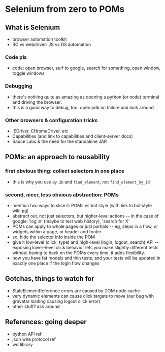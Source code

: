  # Selenium from zero to POMs
## What is Selenium
- browser automation toolkit
- RC vs webdriver: JS vs OS automation
### Code pls
- code: open browser, surf to google, search for something, open window, toggle windows
### Debugging
- there's nothing quite as amazing as opening a python (or node) terminal and driving the browser.
- this is a good way to debug, too: open pdb on failure and look around
### Other browsers & configuration tricks
- IEDriver, CHromeDriver, etc
- Capabilities (and link to capabilities and client-server docs)
- Sauce Labs & the need for the standalone JAR
## POMs: an approach to reusability
### first obvious thing: collect selectors in one place
- this is why you use `By.ID` and `find_element`, not `find_element_by_id`
### second, nicer, less obvious abstraction: POMs
- mention two ways to slice it: POMs vs bot style (with link to bot style wiki pg)
- abstract out, not just selectors, but higher-level actions
-- in the case of google: 'log in' (maybe to test web history), 'search for X'
- POMs can apply to whole pages or just partials
-- eg, steps in a flow, or widgets within a page, or header and footer
- so, hide the selector info inside the POM
- give it low-level (click, type) and high-level (login, logout, search) API
-- exposing lower-level click behavior lets you make slightly different tests without having to hack on the POMs every time. it adds flexibility.
- now you have fat models and thin tests, and your tests will be updated in exactly one place if the login flow changes
## Gotchas, things to watch for
- StaleElementReference errors are caused by DOM node cache
- very dynamic elements can cause click targets to move (our bug with gravatar loading causing logout click error)
- other stuff? ask around
## References: going deeper
- python API ref
- json wire protocol ref
- wd library

